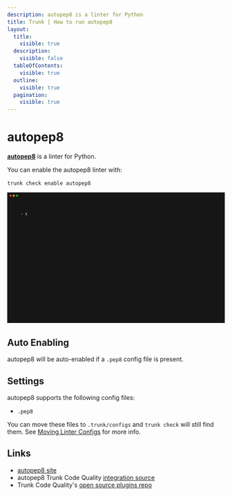 ```yaml
---
description: autopep8 is a linter for Python
title: Trunk | How to run autopep8
layout:
  title:
    visible: true
  description:
    visible: false
  tableOfContents:
    visible: true
  outline:
    visible: true
  pagination:
    visible: true
---
```


# autopep8

[**autopep8**](https://github.com/hhatto/autopep8#readme) is a linter for Python.

You can enable the autopep8 linter with:

```shell
trunk check enable autopep8
```
![autopep8 example output](/.gitbook/assets/autopep8.gif)
## Auto Enabling

autopep8 will be auto-enabled if a `.pep8` config file is present.

## Settings

autopep8 supports the following config files:
* `.pep8`

You can move these files to `.trunk/configs` and `trunk check` will still find them. See [Moving Linter Configs](..#moving-linter-configs) for more info.




## Links

- [autopep8 site](https://github.com/hhatto/autopep8#readme)
- autopep8 Trunk Code Quality [integration source](https://github.com/trunk-io/plugins/tree/main/linters/autopep8)
- Trunk Code Quality's [open source plugins repo](https://github.com/trunk-io/plugins/tree/main)
